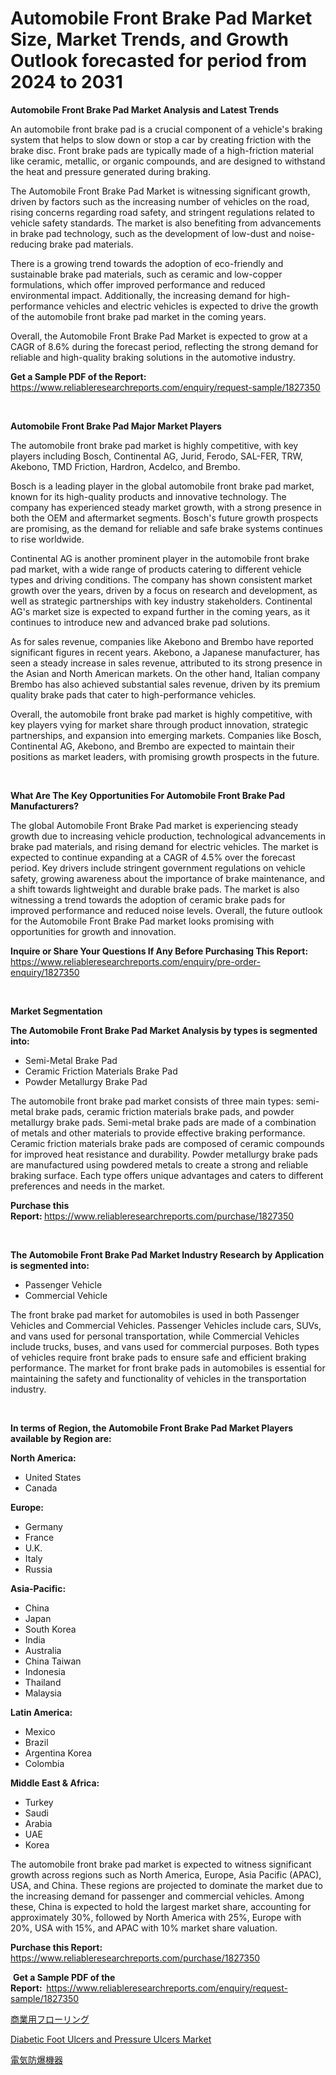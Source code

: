 <p><h1>Automobile Front Brake Pad Market Size, Market Trends, and Growth Outlook forecasted for period from 2024 to 2031</h1></p><p><strong>Automobile Front Brake Pad Market Analysis and Latest Trends</strong></p>
<p><p>An automobile front brake pad is a crucial component of a vehicle's braking system that helps to slow down or stop a car by creating friction with the brake disc. Front brake pads are typically made of a high-friction material like ceramic, metallic, or organic compounds, and are designed to withstand the heat and pressure generated during braking.</p><p>The Automobile Front Brake Pad Market is witnessing significant growth, driven by factors such as the increasing number of vehicles on the road, rising concerns regarding road safety, and stringent regulations related to vehicle safety standards. The market is also benefiting from advancements in brake pad technology, such as the development of low-dust and noise-reducing brake pad materials.</p><p>There is a growing trend towards the adoption of eco-friendly and sustainable brake pad materials, such as ceramic and low-copper formulations, which offer improved performance and reduced environmental impact. Additionally, the increasing demand for high-performance vehicles and electric vehicles is expected to drive the growth of the automobile front brake pad market in the coming years.</p><p>Overall, the Automobile Front Brake Pad Market is expected to grow at a CAGR of 8.6% during the forecast period, reflecting the strong demand for reliable and high-quality braking solutions in the automotive industry.</p></p>
<p><strong>Get a Sample PDF of the Report:&nbsp;</strong> <a href="https://www.reliableresearchreports.com/enquiry/request-sample/1827350">https://www.reliableresearchreports.com/enquiry/request-sample/1827350</a></p>
<p>&nbsp;</p>
<p><strong>Automobile Front Brake Pad Major Market Players</strong></p>
<p><p>The automobile front brake pad market is highly competitive, with key players including Bosch, Continental AG, Jurid, Ferodo, SAL-FER, TRW, Akebono, TMD Friction, Hardron, Acdelco, and Brembo. </p><p>Bosch is a leading player in the global automobile front brake pad market, known for its high-quality products and innovative technology. The company has experienced steady market growth, with a strong presence in both the OEM and aftermarket segments. Bosch's future growth prospects are promising, as the demand for reliable and safe brake systems continues to rise worldwide.</p><p>Continental AG is another prominent player in the automobile front brake pad market, with a wide range of products catering to different vehicle types and driving conditions. The company has shown consistent market growth over the years, driven by a focus on research and development, as well as strategic partnerships with key industry stakeholders. Continental AG's market size is expected to expand further in the coming years, as it continues to introduce new and advanced brake pad solutions.</p><p>As for sales revenue, companies like Akebono and Brembo have reported significant figures in recent years. Akebono, a Japanese manufacturer, has seen a steady increase in sales revenue, attributed to its strong presence in the Asian and North American markets. On the other hand, Italian company Brembo has also achieved substantial sales revenue, driven by its premium quality brake pads that cater to high-performance vehicles. </p><p>Overall, the automobile front brake pad market is highly competitive, with key players vying for market share through product innovation, strategic partnerships, and expansion into emerging markets. Companies like Bosch, Continental AG, Akebono, and Brembo are expected to maintain their positions as market leaders, with promising growth prospects in the future.</p></p>
<p>&nbsp;</p>
<p><strong>What Are The Key Opportunities For Automobile Front Brake Pad Manufacturers?</strong></p>
<p><p>The global Automobile Front Brake Pad market is experiencing steady growth due to increasing vehicle production, technological advancements in brake pad materials, and rising demand for electric vehicles. The market is expected to continue expanding at a CAGR of 4.5% over the forecast period. Key drivers include stringent government regulations on vehicle safety, growing awareness about the importance of brake maintenance, and a shift towards lightweight and durable brake pads. The market is also witnessing a trend towards the adoption of ceramic brake pads for improved performance and reduced noise levels. Overall, the future outlook for the Automobile Front Brake Pad market looks promising with opportunities for growth and innovation.</p></p>
<p><strong>Inquire or Share Your Questions If Any Before Purchasing This Report:</strong> <a href="https://www.reliableresearchreports.com/enquiry/pre-order-enquiry/1827350">https://www.reliableresearchreports.com/enquiry/pre-order-enquiry/1827350</a></p>
<p>&nbsp;</p>
<p><strong>Market Segmentation</strong></p>
<p><strong>The Automobile Front Brake Pad Market Analysis by types is segmented into:</strong></p>
<p><ul><li>Semi-Metal Brake Pad</li><li>Ceramic Friction Materials Brake Pad</li><li>Powder Metallurgy Brake Pad</li></ul></p>
<p><p>The automobile front brake pad market consists of three main types: semi-metal brake pads, ceramic friction materials brake pads, and powder metallurgy brake pads. Semi-metal brake pads are made of a combination of metals and other materials to provide effective braking performance. Ceramic friction materials brake pads are composed of ceramic compounds for improved heat resistance and durability. Powder metallurgy brake pads are manufactured using powdered metals to create a strong and reliable braking surface. Each type offers unique advantages and caters to different preferences and needs in the market.</p></p>
<p><strong>Purchase this Report:&nbsp;</strong><a href="https://www.reliableresearchreports.com/purchase/1827350">https://www.reliableresearchreports.com/purchase/1827350</a></p>
<p>&nbsp;</p>
<p><strong>The Automobile Front Brake Pad Market Industry Research by Application is segmented into:</strong></p>
<p><ul><li>Passenger Vehicle</li><li>Commercial Vehicle</li></ul></p>
<p><p>The front brake pad market for automobiles is used in both Passenger Vehicles and Commercial Vehicles. Passenger Vehicles include cars, SUVs, and vans used for personal transportation, while Commercial Vehicles include trucks, buses, and vans used for commercial purposes. Both types of vehicles require front brake pads to ensure safe and efficient braking performance. The market for front brake pads in automobiles is essential for maintaining the safety and functionality of vehicles in the transportation industry.</p></p>
<p>&nbsp;</p>
<p><strong>In terms of Region, the Automobile Front Brake Pad Market Players available by Region are:</strong></p>
<p>
    <p> <strong> North America: </strong>
        <ul>
            <li>United States</li>
            <li>Canada</li>
        </ul>
        </p> 
    <p> <strong> Europe: </strong>
        <ul>
            <li>Germany</li>
            <li>France</li>
            <li>U.K.</li>
            <li>Italy</li>
            <li>Russia</li>
        </ul>
        </p> 
    <p> <strong> Asia-Pacific: </strong>
        <ul>
            <li>China</li>
            <li>Japan</li>
            <li>South Korea</li>
            <li>India</li>
            <li>Australia</li>
            <li>China Taiwan</li>
            <li>Indonesia</li>
            <li>Thailand</li>
            <li>Malaysia</li>
        </ul>
        </p> 
    <p> <strong> Latin America: </strong>
        <ul>
            <li>Mexico</li>
            <li>Brazil</li>
            <li>Argentina Korea</li>
            <li>Colombia</li>
        </ul>
        </p> 
    <p> <strong> Middle East & Africa: </strong>
        <ul>
            <li>Turkey</li>
            <li>Saudi</li>
            <li>Arabia</li>
            <li>UAE</li>
            <li>Korea</li>
        </ul>
    </p>
    </p>
<p><p>The automobile front brake pad market is expected to witness significant growth across regions such as North America, Europe, Asia Pacific (APAC), USA, and China. These regions are projected to dominate the market due to the increasing demand for passenger and commercial vehicles. Among these, China is expected to hold the largest market share, accounting for approximately 30%, followed by North America with 25%, Europe with 20%, USA with 15%, and APAC with 10% market share valuation.</p></p>
<p><strong>Purchase this Report: </strong><a href="https://www.reliableresearchreports.com/purchase/1827350">https://www.reliableresearchreports.com/purchase/1827350</a></p>
<p>&nbsp;<strong>Get a Sample PDF of the Report:&nbsp;&nbsp;</strong><a href="https://www.reliableresearchreports.com/enquiry/request-sample/1827350">https://www.reliableresearchreports.com/enquiry/request-sample/1827350</a></p>
<p><strong></strong></p>
<p><p><a href="https://medium.com/@hoped252023/%E5%95%86%E6%A5%AD%E5%BA%8A%E6%9D%90%E5%B8%82%E5%A0%B4%E8%A6%8F%E6%A8%A1-%E5%B8%82%E5%A0%B4%E5%B1%95%E6%9C%9B%E3%81%A8%E5%B8%82%E5%A0%B4%E4%BA%88%E6%B8%AC-2024%E5%B9%B4%E3%81%8B%E3%82%892031%E5%B9%B4-f86ef2a1abf1">商業用フローリング</a></p><p><a href="https://view.publitas.com/reportprime-1/global-diabetic-foot-ulcers-and-pressure-ulcers-market-size-and-market-trends-insights-and-projections-from-2023-to-2030/">Diabetic Foot Ulcers and Pressure Ulcers Market</a></p><p><a href="https://medium.com/@rosemarieleffler2023/%E9%9B%BB%E6%B0%97%E9%98%B2%E7%88%86%E8%A3%85%E7%BD%AE%E5%B8%82%E5%A0%B4-%E7%AB%B6%E4%BA%89%E5%88%86%E6%9E%90-%E5%B8%82%E5%A0%B4%E3%83%88%E3%83%AC%E3%83%B3%E3%83%89%E3%81%8A%E3%82%88%E3%81%B32031%E5%B9%B4%E3%81%BE%E3%81%A7%E3%81%AE%E4%BA%88%E6%B8%AC-f713bf57b9ff">電気防爆機器</a></p></p>